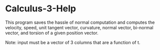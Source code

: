 # Calculus-3-Help
This program saves the hassle of normal computation and computes the velocity, speed, unit tangent vector, curvature, normal vector, bi-normal vector, and torsion of a given position vector.

Note: input must be a vector of 3 columns that are a function of t.
